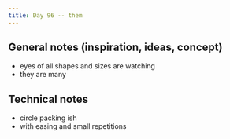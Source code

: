 ```yaml
---
title: Day 96 -- them
---
```


## General notes (inspiration, ideas, concept)

- eyes of all shapes and sizes are watching
- they are many

## Technical notes

- circle packing ish
- with easing and small repetitions
